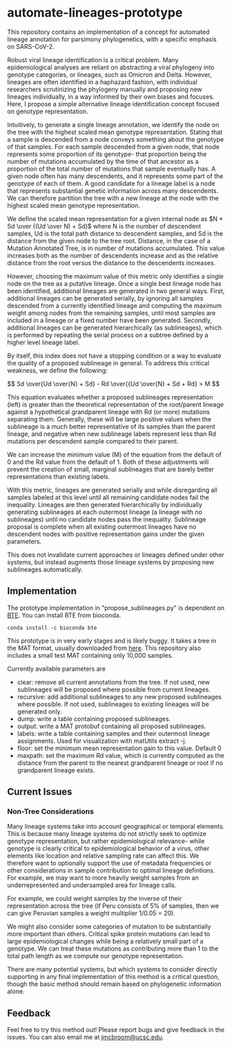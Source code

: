 # automate-lineages-prototype

This repository contains an implementation of a concept for automated lineage annotation for parsimony phylogenetics, with a specific
emphasis on SARS-CoV-2. 

Robust viral lineage identification is a critical problem. Many epidemiological analyses are reliant on abstracting a viral phylogeny
into genotype categories, or lineages, such as Omicron and Delta. However, lineages are often identified in a haphazard fashion, with individual researchers scrutinizing the phylogeny manually and proposing new lineages individually, in a way informed by their own biases and focuses. Here, I propose a simple alternative lineage identification concept focused on genotype representation.

Intuitively, to generate a single lineage annotation, we identify
the node on the tree with the highest scaled mean genotype representation. Stating that a sample is descended from a node conveys something about the genotype of that samples. For each sample descended from a given node, that node
represents some proportion of its genotype- that proportion being the number of mutations accumulated by the time of that ancestor as a 
proportion of the total number of mutations that sample eventually has. A given node often has many descendents, and it represents some
part of the genotype of each of them. A good candidate for a lineage label is a node that represents substantial genetic information across many descendents. We can therefore partition the tree with a new lineage at the node with the highest scaled mean genotype representation.

We define the scaled mean representation for a given internal node as $N * Sd \over ((Ud \over N) + Sd)$ where N is the number of descendent samples, Ud is the total path distance to descendent samples, and Sd is the distance from the given node to the tree root. Distance, in the case of a Mutation Annotated Tree, is in number of mutations accumulated. This value increases both as the number of descendents increase and as the relative distance from the root versus the distance to the descendents increases. 

However, choosing the maximum value of this metric only identifies a single node on the tree as a putative lineage. Once a single best lineage node has been identified, additional lineages are generated in two general ways. First, additional lineages 
can be generated serially, by ignoring all samples descended from a currently identified lineage and computing the maximum weight among 
nodes from the remaining samples, until most samples are included in a lineage or a fixed number have been generated. Secondly, additional
lineages can be generated hierarchically (as sublineages), which is performed by repeating the serial process on a subtree defined by 
a higher level lineage label. 

By itself, this index does not have a stopping condition or a way to evaluate the quality of a proposed sublineage in general. To address this critical weakness, we define the following:

$$
Sd \over{Ud \over{N} + Sd} - Rd \over{{Ud \over{N} + Sd + Rd} > M
$$

This equation evaluates whether a proposed sublineages representation (left) is greater than the theoretical representation of the root/parent lineage against a hypothetical grandparent lineage with Rd (or more) mutations separating them. Generally, these will be large positive values when the sublineage is a much better representative of its samples than the parent lineage, and negative when new sublineage labels represent less than Rd mutations per descendent sample compared to their parent. 

We can increase the minimum value (M) of the equation from the default of 0 and the Rd value from the default of 1. Both of these adjustments will prevent the creation of small, marginal sublineages that are barely better representations than existing labels.

With this metric, lineages are generated serially and while disregarding all samples labeled at this level until all remaining candidate nodes fail the inequality. Lineages are then generated hierarchically by individually generating sublineages at each outermost lineage (a lineage with no sublineages) until no candidate nodes pass the inequality. Sublineage proposal is complete when all existing outermost lineages have no descendent nodes with positive representation gains under the given parameters.

This does not invalidate current approaches or lineages defined under other systems, but instead augments those lineage systems
by proposing new sublineages automatically. 

## Implementation

The prototype implementation in "propose_sublineages.py" is dependent on [BTE](https://github.com/jmcbroome/BTE). You can install BTE from bioconda.

```
conda install -c bioconda bte
```

This prototype is in very early stages and is likely buggy. It takes a tree in the MAT format, usually downloaded from [here](http://hgdownload.soe.ucsc.edu/goldenPath/wuhCor1/UShER_SARS-CoV-2/). This repository also includes a small test MAT containing only 
10,000 samples.

Currently available parameters are
- clear: remove all current annotations from the tree. If not used, new sublineages will be proposed where possible from current lineages.
- recursive: add additional sublineages to any new proposed sublineages where possible. If not used, sublineages to existing lineages will be generated only.
- dump: write a table containing proposed sublineages.
- output: write a MAT protobuf containing all proposed sublineages.
- labels: write a table containing samples and their outermost lineage assignments. Used for visualization with matUtils extract -j.
- floor: set the minimum mean representation gain to this value. Default 0
- maxpath: set the maximum Rd value, which is currently computed as the distance from the parent to the nearest grandparent lineage or root if no grandparent lineage exists.

## Current Issues

### Non-Tree Considerations

Many lineage systems take into account geographical or temporal elements. This is because many lineage systems do not strictly
seek to optimize genotype representation, but rather epidemiological relevance- while genotype is clearly critical to epidemiological behavior of a virus, other elements like location and relative sampling rate can affect this. We therefore want to optionally support
the use of metadata frequencies or other considerations in sample contribution to optimal lineage defintions. For example, we may want to more heavily weight samples from an underrepresented and undersampled area for lineage calls.

For example, we could weight samples by the inverse of their representation across the tree (if Peru consists of 5% of samples, then we can give Peruvian samples a weight multiplier
1/0.05 = 20). 

We might also consider some categories of mutation to be substantially more important than others. Critical spike protein mutations can lead to large epidemiological changes while being a relatively small part of a genotype. We can treat these mutations as contributing more than 1 to the total path length as we compute our genotype representation.

There are many potential systems, but which systems to consider directly supporting in any final implementation of this method is a critical question, though the basic method should remain based on phylogenetic information alone.

## Feedback

Feel free to try this method out! Please report bugs and give feedback in the issues. You can also email me at jmcbroom@ucsc.edu.
